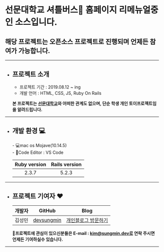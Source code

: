 # 선문대학교 셔틀버스🚌 홈페이지 리메뉴얼중인 소스입니다.

## 해당 프로젝트는 오픈소스 프로젝트로 진행되며 언제든 참여가 가능합니다.
---
* <h2>프로젝트 소개</h2>

    - 프로젝트 기간 : 2019.08.12 ~ ing
    - 개발 언어 : HTML, CSS, JS, Ruby On Rails

    <b>본 프로젝트는 [선문대학교](https://www.sunmoon.ac.kr)와 어떠한 관계도 없으며, 단순 학생 개인 토이프로젝트임을 알려드립니다.</b>
---
* <h2>개발 환경 💻</h2>
    - 💻mac os Mojave(10.14.5)<br>
    - 📝Code Editor : VS Code

    |Ruby version | Rails version |
    |:--------:|:--------:|
    | 2.3.7 | 5.2.3|
---
* <h2>프로젝트 기여자 ❤️</h2>

    | 개발자 | GitHub | Blog |
    |:--------:|:--------:|:--------:|
    | 김성민 | [devsungmin](https://github.com/devsungmin)| [개인블로그 방문하기](https://sungmin.dev) |

    <b>📝프로젝트에 관심이 있으신분들은 E-mail : kim@sungmin.dev로 연락 주시면 언제든 기여하실수 있습니다.</b>
---

